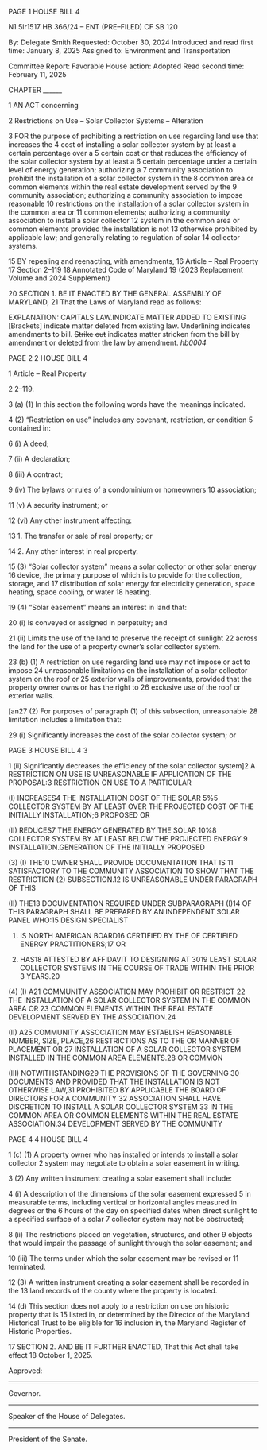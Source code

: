 PAGE 1
HOUSE BILL 4

N1 5lr1517
HB 366/24 – ENT (PRE–FILED) CF SB 120

By: Delegate Smith
Requested: October 30, 2024
Introduced and read first time: January 8, 2025
Assigned to: Environment and Transportation

Committee Report: Favorable
House action: Adopted
Read second time: February 11, 2025

CHAPTER ______

1 AN ACT concerning

2 Restrictions on Use – Solar Collector Systems – Alteration

3 FOR the purpose of prohibiting a restriction on use regarding land use that increases the
4 cost of installing a solar collector system by at least a certain percentage over a
5 certain cost or that reduces the efficiency of the solar collector system by at least a
6 certain percentage under a certain level of energy generation; authorizing a
7 community association to prohibit the installation of a solar collector system in the
8 common area or common elements within the real estate development served by the
9 community association; authorizing a community association to impose reasonable
10 restrictions on the installation of a solar collector system in the common area or
11 common elements; authorizing a community association to install a solar collector
12 system in the common area or common elements provided the installation is not
13 otherwise prohibited by applicable law; and generally relating to regulation of solar
14 collector systems.

15 BY repealing and reenacting, with amendments,
16 Article – Real Property
17 Section 2–119
18 Annotated Code of Maryland
19 (2023 Replacement Volume and 2024 Supplement)

20 SECTION 1. BE IT ENACTED BY THE GENERAL ASSEMBLY OF MARYLAND,
21 That the Laws of Maryland read as follows:

EXPLANATION: CAPITALS LAW.INDICATE MATTER ADDED TO EXISTING
[Brackets] indicate matter deleted from existing law.
Underlining indicates amendments to bill.
~~Strike~~ ~~out~~ indicates matter stricken from the bill by amendment or deleted from the law by
amendment. *hb0004*

PAGE 2
2 HOUSE BILL 4

1 Article – Real Property

2 2–119.

3 (a) (1) In this section the following words have the meanings indicated.

4 (2) “Restriction on use” includes any covenant, restriction, or condition
5 contained in:

6 (i) A deed;

7 (ii) A declaration;

8 (iii) A contract;

9 (iv) The bylaws or rules of a condominium or homeowners
10 association;

11 (v) A security instrument; or

12 (vi) Any other instrument affecting:

13 1. The transfer or sale of real property; or

14 2. Any other interest in real property.

15 (3) “Solar collector system” means a solar collector or other solar energy
16 device, the primary purpose of which is to provide for the collection, storage, and
17 distribution of solar energy for electricity generation, space heating, space cooling, or water
18 heating.

19 (4) “Solar easement” means an interest in land that:

20 (i) Is conveyed or assigned in perpetuity; and

21 (ii) Limits the use of the land to preserve the receipt of sunlight
22 across the land for the use of a property owner’s solar collector system.

23 (b) (1) A restriction on use regarding land use may not impose or act to impose
24 unreasonable limitations on the installation of a solar collector system on the roof or
25 exterior walls of improvements, provided that the property owner owns or has the right to
26 exclusive use of the roof or exterior walls.

[an27 (2) For purposes of paragraph (1) of this subsection, unreasonable
28 limitation includes a limitation that:

29 (i) Significantly increases the cost of the solar collector system; or

PAGE 3
HOUSE BILL 4 3

1 (ii) Significantly decreases the efficiency of the solar collector
system]2 A RESTRICTION ON USE IS UNREASONABLE IF APPLICATION OF THE
PROPOSAL:3 RESTRICTION ON USE TO A PARTICULAR

(I) INCREASES4 THE INSTALLATION COST OF THE SOLAR
5%5 COLLECTOR SYSTEM BY AT LEAST OVER THE PROJECTED COST OF THE INITIALLY
INSTALLATION;6 PROPOSED OR

(II) REDUCES7 THE ENERGY GENERATED BY THE SOLAR
10%8 COLLECTOR SYSTEM BY AT LEAST BELOW THE PROJECTED ENERGY
9 INSTALLATION.GENERATION OF THE INITIALLY PROPOSED

(3) (I) THE10 OWNER SHALL PROVIDE DOCUMENTATION THAT IS
11 SATISFACTORY TO THE COMMUNITY ASSOCIATION TO SHOW THAT THE RESTRICTION
(2) SUBSECTION.12 IS UNREASONABLE UNDER PARAGRAPH OF THIS

(II) THE13 DOCUMENTATION REQUIRED UNDER SUBPARAGRAPH
(I)14 OF THIS PARAGRAPH SHALL BE PREPARED BY AN INDEPENDENT SOLAR PANEL
WHO:15 DESIGN SPECIALIST

1. IS NORTH AMERICAN BOARD16 CERTIFIED BY THE OF
CERTIFIED ENERGY PRACTITIONERS;17 OR

2. HAS18 ATTESTED BY AFFIDAVIT TO DESIGNING AT
3019 LEAST SOLAR COLLECTOR SYSTEMS IN THE COURSE OF TRADE WITHIN THE PRIOR
3 YEARS.20

(4) (I) A21 COMMUNITY ASSOCIATION MAY PROHIBIT OR RESTRICT
22 THE INSTALLATION OF A SOLAR COLLECTOR SYSTEM IN THE COMMON AREA OR
23 COMMON ELEMENTS WITHIN THE REAL ESTATE DEVELOPMENT SERVED BY THE
ASSOCIATION.24

(II) A25 COMMUNITY ASSOCIATION MAY ESTABLISH REASONABLE
NUMBER, SIZE, PLACE,26 RESTRICTIONS AS TO THE OR MANNER OF PLACEMENT OR
27 INSTALLATION OF A SOLAR COLLECTOR SYSTEM INSTALLED IN THE COMMON AREA
ELEMENTS.28 OR COMMON

(III) NOTWITHSTANDING29 THE PROVISIONS OF THE GOVERNING
30 DOCUMENTS AND PROVIDED THAT THE INSTALLATION IS NOT OTHERWISE
LAW,31 PROHIBITED BY APPLICABLE THE BOARD OF DIRECTORS FOR A COMMUNITY
32 ASSOCIATION SHALL HAVE DISCRETION TO INSTALL A SOLAR COLLECTOR SYSTEM
33 IN THE COMMON AREA OR COMMON ELEMENTS WITHIN THE REAL ESTATE
ASSOCIATION.34 DEVELOPMENT SERVED BY THE COMMUNITY

PAGE 4
4 HOUSE BILL 4

1 (c) (1) A property owner who has installed or intends to install a solar collector
2 system may negotiate to obtain a solar easement in writing.

3 (2) Any written instrument creating a solar easement shall include:

4 (i) A description of the dimensions of the solar easement expressed
5 in measurable terms, including vertical or horizontal angles measured in degrees or the
6 hours of the day on specified dates when direct sunlight to a specified surface of a solar
7 collector system may not be obstructed;

8 (ii) The restrictions placed on vegetation, structures, and other
9 objects that would impair the passage of sunlight through the solar easement; and

10 (iii) The terms under which the solar easement may be revised or
11 terminated.

12 (3) A written instrument creating a solar easement shall be recorded in the
13 land records of the county where the property is located.

14 (d) This section does not apply to a restriction on use on historic property that is
15 listed in, or determined by the Director of the Maryland Historical Trust to be eligible for
16 inclusion in, the Maryland Register of Historic Properties.

17 SECTION 2. AND BE IT FURTHER ENACTED, That this Act shall take effect
18 October 1, 2025.

Approved:

________________________________________________________________________________
Governor.

________________________________________________________________________________
Speaker of the House of Delegates.

________________________________________________________________________________
President of the Senate.